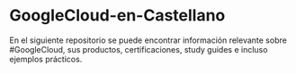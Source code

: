 # GoogleCloud-en-Castellano
En el siguiente repositorio se puede encontrar información relevante sobre #GoogleCloud, sus productos, certificaciones, study guides e incluso ejemplos prácticos.
